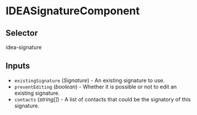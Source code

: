 # IDEASignatureComponent

## Selector

idea-signature

## Inputs

- `existingSignature` (*Signature*) - An existing signature to use.
- `preventEditing` (*boolean*) - Whether it is possible or not to edit an existing signature.
- `contacts` (*string[]*) - A list of contacts that could be the signatory of this signature.

